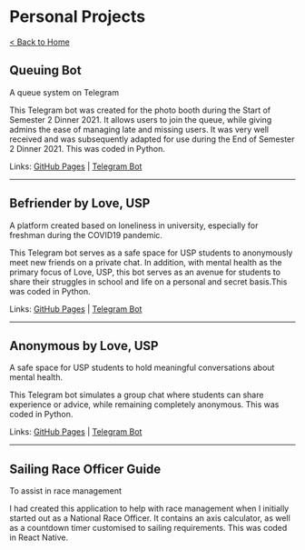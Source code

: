 # Personal Projects

[< Back to Home](../README.md)

## Queuing Bot

A queue system on Telegram

This Telegram bot was created for the photo booth during the Start of Semester 2 Dinner 2021. It allows users to join the queue, while giving admins the ease of managing late and missing users. It was very well received and was subsequently adapted for use during the End of Semester 2 Dinner 2021. This was coded in Python.

Links: [GitHub Pages](https://kwokyto.github.io/queueing-bot/) \| [Telegram Bot](https://telegram.me/sos2021photoboothbot)

---

## Befriender by Love, USP

A platform created based on loneliness in university, especially for freshman during the COVID19 pandemic.

This Telegram bot serves as a safe space for USP students to anonymously meet new friends on a private chat. In addition, with mental health as the primary focus of Love, USP, this bot serves as an avenue for students to share their struggles in school and life on a personal and secret basis.This was coded in Python.

Links: [GitHub Pages](https://kwokyto.github.io/befriender-telegram-bot/) \| [Telegram Bot](https://telegram.me/anonchatbetabot)

---

## Anonymous by Love, USP

A safe space for USP students to hold meaningful conversations about mental health.

This Telegram bot simulates a group chat where students can share experience or advice, while remaining completely anonymous. This was coded in Python.

Links: [GitHub Pages](https://kwokyto.github.io/anonymous-telegram-bot/) \| [Telegram Bot](https://telegram.me/anongroupbetabot)

---

## Sailing Race Officer Guide

To assist in race management

I had created this application to help with race management when I initially started out as a National Race Officer. It contains an axis calculator, as well as a countdown timer customised to sailing requirements. This was coded in React Native.
